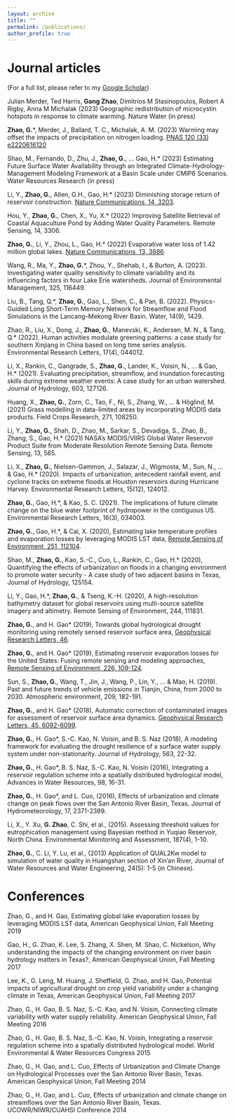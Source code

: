 ```yaml
---
layout: archive
title: ""
permalink: /publications/
author_profile: true
---
```


Journal articles
======
(For a full list, please refer to my [Google Scholar](https://scholar.google.com/citations?user=9uOVVFgAAAAJ&hl=en))

Julian Merder, Ted Harris, **Gang Zhao**, Dimitrios M Stasinopoulos, Robert A Rigby, Anna M Michalak (2023) Geographic redistribution of microcystin hotspots in response to climate warming. Nature Water (in press)

**Zhao, G.***, Merder, J., Ballard, T. C., Michalak, A. M. (2023) Warming may offset the impacts of precipitation on nitrogen loading. [PNAS 120 (33) e2220616120](https://doi.org/10.1073/pnas.2220616120)

Shao, M., Fernando, D., Zhu, J., **Zhao, G.**, ... Gao, H.* (2023) Estimating Future Surface Water Availability through an Integrated Climate-Hydrology-Management Modeling Framework at a Basin Scale under CMIP6 Scenarios. Water Resources Research (in press)

Li, Y., **Zhao, G.**, Allen, G.H., Gao, H.* (2023) Diminishing storage return of reservoir construction. [Nature Communications, 14, 3203](https://doi.org/10.1038/s41467-023-38843-5).

Hou, Y., **Zhao, G.**, Chen, X., Yu, X.* (2022) Improving Satellite Retrieval of Coastal Aquaculture Pond by Adding Water Quality Parameters. Remote Sensing, 14, 3306.

**Zhao, G.**, Li, Y., Zhou, L., Gao, H.* (2022) Evaporative water loss of 1.42 million global lakes. [Nature Communications, 13, 3686](https://doi.org/10.1038/s41467-022-31125-6).

Wang, R., Ma, Y., **Zhao, G.***, Zhou, Y., Shehab, I., & Burton, A. (2023). Investigating water quality sensitivity to climate variability and its influencing factors in four Lake Erie watersheds. Journal of Environmental Management, 325, 116449.

Liu, B., Tang, Q.*, **Zhao, G.**, Gao, L., Shen, C., & Pan, B. (2022). Physics-Guided Long Short-Term Memory Network for Streamflow and Flood Simulations in the Lancang–Mekong River Basin. Water, 14(9), 1429.

Zhao, R., Liu, X., Dong, J., **Zhao, G.**, Manevski, K., Andersen, M. N., & Tang, Q.* (2022). Human activities modulate greening patterns: a case study for southern Xinjiang in China based on long time series analysis. Environmental Research Letters, 17(4), 044012.

Li, X., Rankin, C., Gangrade, S., **Zhao, G.**, Lander, K., Voisin, N., ... & Gao, H.* (2021). Evaluating precipitation, streamflow, and inundation forecasting skills during extreme weather events: A case study for an urban watershed. Journal of Hydrology, 603, 127126.

Huang, X., **Zhao, G.**, Zorn, C., Tao, F., Ni, S., Zhang, W., ... & Höglind, M. (2021) Grass modelling in data-limited areas by incorporating MODIS data products. Field Crops Research, 271, 108250. 

Li, Y., **Zhao, G.**, Shah, D., Zhao, M., Sarkar, S., Devadiga, S., Zhao, B., Zhang, S., Gao, H.* (2021) NASA’s MODIS/VIIRS Global Water Reservoir Product Suite from Moderate Resolution Remote Sensing Data. Remote Sensing, 13, 565. 

Li, X., **Zhao, G.**, Nielsen-Gammon, J., Salazar, J., Wigmosta, M., Sun, N., ... & Gao, H.* (2020). Impacts of urbanization, antecedent rainfall event, and cyclone tracks on extreme floods at Houston reservoirs during Hurricane Harvey. Environmental Research Letters, 15(12), 124012.

**Zhao, G.**, Gao, H.*, & Kao, S. C. (2021). The implications of future climate change on the blue water footprint of hydropower in the contiguous US. Environmental Research Letters, 16(3), 034003. 

**Zhao, G.**, Gao, H.*, & Cai, X. (2020), Estimating lake temperature profiles and evaporation losses by leveraging MODIS LST data, [Remote Sensing of Environment, 251, 112104](https://doi.org/10.1016/j.rse.2020.112104).

Shao, M., **Zhao, G.**, Kao, S.-C., Cuo, L., Rankin, C., Gao, H.* (2020), Quantifying the effects of urbanization on floods in a changing environment to promote water security - A case study of two adjacent basins in Texas, Journal of Hydrology, 125154.

Li, Y., Gao, H.*, **Zhao, G.**, & Tseng, K.-H. (2020), A high-resolution bathymetry dataset for global reservoirs using multi-source satellite imagery and altimetry. Remote Sensing of Environment, 244, 111831.

**Zhao, G.**, and H. Gao* (2019), Towards global hydrological drought monitoring using remotely sensed reservoir surface area, [Geophysical Research Letters, 46](https://doi.org/10.1029/2019GL085345).

**Zhao, G.**, and H. Gao* (2019), Estimating reservoir evaporation losses for the United States: Fusing remote sensing and modeling approaches, [Remote Sensing of Environment, 226, 109-124](https://doi.org/10.1016/j.rse.2019.03.015).

Sun, S., **Zhao, G.**, Wang, T., Jin, J., Wang, P., Lin, Y., ... & Mao, H. (2019). Past and future trends of vehicle emissions in Tianjin, China, from 2000 to 2030. Atmospheric environment, 209, 182-191. 

**Zhao, G.**, and H. Gao* (2018), Automatic correction of contaminated images for assessment of reservoir surface area dynamics. [Geophysical Research Letters, 45, 6092-6099](https://doi.org/10.1029/2018GL078343).

**Zhao, G.**, H. Gao*, S.-C. Kao, N. Voisin, and B. S. Naz (2018), A modeling framework for evaluating the drought resilience of a surface water supply system under non-stationarity. Journal of Hydrology, 563, 22-32.

**Zhao, G.**, H. Gao*, B. S. Naz, S.-C. Kao, N. Voisin (2016), Integrating a reservoir regulation scheme into a spatially distributed hydrological model, Advances in Water Resources, 98, 16-31.

**Zhao, G.**, H. Gao*, and L. Cuo, (2016), Effects of urbanization and climate change on peak flows over the San Antonio River Basin, Texas. Journal of Hydrometeorology, 17, 2371-2389.

Li, X., Y. Xu, **G. Zhao**, C. Shi, el al., (2015). Assessing threshold values for eutrophication management using Bayesian method in Yuqiao Reservoir, North China. Environmental Monitoring and Assessment, 187(4), 1-10.

**Zhao, G.**, C. Li, Y. Lu, et al., (2013) Application of QUAL2Kw model to simulation of water quality in Huangshan section of Xin’an River, Journal of Water Resources and Water Engineering, 24(5): 1-5 (in Chinese). 

Conferences
======
Zhao, G., and H. Gao, Estimating global lake evaporation losses by leveraging MODIS LST data, American Geophysical Union, Fall Meeting 2019

Gao, H., G. Zhao, K. Lee, S. Zhang, X. Shen, M. Shao, C. Nickelson, Why understanding the impacts of the changing environment on river basin hydrology matters in Texas?, American Geophysical Union, Fall Meeting 2017

Lee, K., G. Leng, M. Huang, J. Sheffield, G. Zhao, and H. Gao, Potential impacts of agricultural drought on crop yield variability under a changing climate in Texas, American Geophysical Union, Fall Meeting 2017

Zhao, G., H. Gao, B. S. Naz, S.-C. Kao, and N. Voisin, Connecting climate variability with water supply reliability. American Geophysical Union, Fall Meeting 2016

Zhao, G., H. Gao, B. S. Naz, S.-C. Kao, N. Voisin, Integrating a reservoir regulation scheme into a spatially distributed hydrological model. World Environmental & Water Resources Congress 2015

Zhao, G., H. Gao, and L. Cuo, Effects of Urbanization and Climate Change on Hydrological Processes over the San Antonio River Basin, Texas. American Geophysical Union, Fall Meeting 2014

Zhao, G., H. Gao, and L. Cuo, Effects of urbanization and climate change on streamflows over the San Antonio River Basin, Texas. UCOWR/NIWR/CUAHSI Conference 2014
